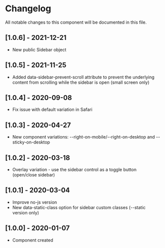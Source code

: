 # Changelog
All notable changes to this component will be documented in this file.

## [1.0.6] - 2021-12-21
- New public Sidebar object

## [1.0.5] - 2021-11-25
- Added data-sidebar-prevent-scroll attribute to prevent the underlying content from scrolling while the sidebar is open (small screen only)

## [1.0.4] - 2020-09-08
- Fix issue with default variation in Safari

## [1.0.3] - 2020-04-27
- New component variations: --right-on-mobile/--right-on-desktop and --sticky-on-desktop

## [1.0.2] - 2020-03-18
- Overlay variation - use the sidebar control as a toggle button (open/close sidebar)

## [1.0.1] - 2020-03-04
- Improve no-js version
- New data-static-class option for sidebar custom classes (--static version only)

## [1.0.0] - 2020-01-07
- Component created
